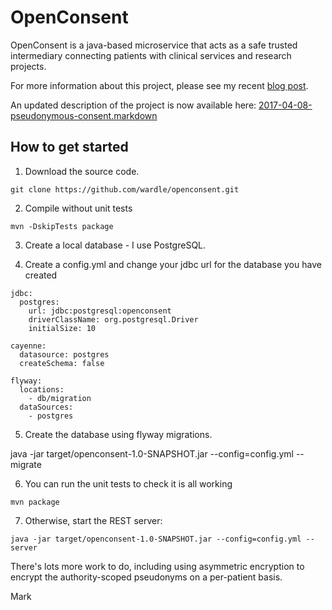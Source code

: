 # OpenConsent

OpenConsent is a java-based microservice that acts as a safe trusted intermediary connecting patients with clinical services and research projects.

For more information about this project, please see my recent [blog post](http://wardle.org/information-governance/2017/04/05/pseudonymous-consent-poc.html).

An updated description of the project is now available here: [2017-04-08-pseudonymous-consent.markdown](http://wardle.org/information-governance/2017-04-08-pseudonymous-consent.html)


## How to get started

1. Download the source code. 
```
git clone https://github.com/wardle/openconsent.git
```

2. Compile without unit tests
```
mvn -DskipTests package
```

3. Create a local database - I use PostgreSQL.

4. Create a config.yml and change your jdbc url for the database you have created
```
jdbc:
  postgres:
    url: jdbc:postgresql:openconsent
    driverClassName: org.postgresql.Driver
    initialSize: 10

cayenne:
  datasource: postgres
  createSchema: false

flyway:
  locations:
    - db/migration
  dataSources:
    - postgres
```

5. Create the database using flyway migrations. 

java -jar target/openconsent-1.0-SNAPSHOT.jar --config=config.yml --migrate

6. You can run the unit tests to check it is all working

```
mvn package
```

7. Otherwise, start the REST server:

```
java -jar target/openconsent-1.0-SNAPSHOT.jar --config=config.yml --server
```

There's lots more work to do, including using asymmetric encryption to encrypt the authority-scoped pseudonyms on a per-patient basis.

Mark